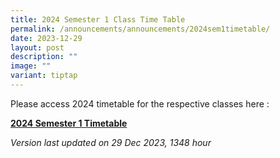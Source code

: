 ```yaml
---
title: 2024 Semester 1 Class Time Table
permalink: /announcements/announcements/2024sem1timetable/
date: 2023-12-29
layout: post
description: ""
image: ""
variant: tiptap
---
```

<p>Please access 2024 timetable for the respective classes here :</p><p><strong><a href="/files/Announcements/2024_Sem1_Timetable_Classes_ver3e_.pdf" rel="noopener noreferrer nofollow" target="_blank">2024 Semester 1 Timetable</a></strong></p><p><em>Version last updated on 29 Dec 2023, 1348 hour</em></p>